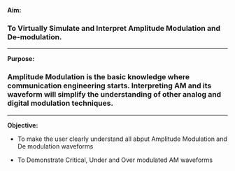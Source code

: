 **Aim:**
### To Virtually Simulate and Interpret Amplitude Modulation and De-modulation.
___
**Purpose:**
### Amplitude Modulation is the basic knowledge where communication engineering starts. Interpreting AM and its waveform will simplify the understanding of other analog and digital modulation techniques.
___
**Objective:**
+ To make the user clearly understand all abput Amplitude Modulation and De modulation waveforms

+ To Demonstrate Critical, Under and Over modulated AM waveforms